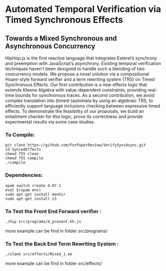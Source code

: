 # Automated Temporal Verification via Timed Synchronous Effects
## Towards a Mixed Synchronous and Asynchronous Concurrency

HipHop.js is the first reactive language that integrates Esterel’s synchrony and preemption with JavaScript’s asynchrony. Existing temporal verification techniques haven’t been designed to handle such a blending of two concurrency models. We propose a novel solution via a compositional Hoare-style forward verifier and a term rewriting system (TRS) on Timed Synchronous Effects. Our first contribution is a new effects logic that extends Kleene Algebra with value-dependent constraints, providing real-time bounds for synchronous traces. As a second contribution, we avoid complex translation into (timed-)automata by using an algebraic TRS, to efficiently support language inclusions checking between expressive timed effects. To demonstrate the feasibility of our proposals, we build an entailment checker for this logic; prove its correctness and provide experimental results via some case studies.

### To Compile:

```
git clone https://github.com/ForPaperReview/VerifySyncAsync.git
cd SyncedEffects
chmod 755 clean 
chmod 755 compile 
./compile
```

### Dependencies:

```
opam switch create 4.07.1
eval $(opam env)
sudo apt-get install menhir
sudo apt-get install z3
```

### To Test the Front End Forward verifier :

```
./hip src/programs/4_present.hh.js

```
more example can be find in folder src/programs/


### To Test the Back End Term Rewriting System :

```
./sleek src/effects/Mixed_1.ee
```
more example can be find in folder src/effects/

